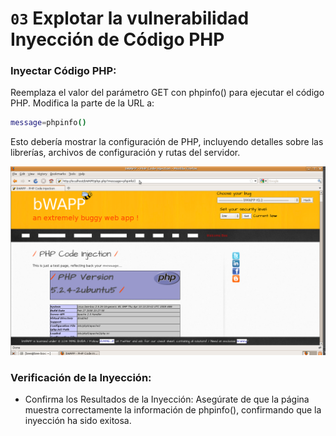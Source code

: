 # `03` Explotar la vulnerabilidad  Inyección de Código PHP

### Inyectar Código PHP:

Reemplaza el valor del parámetro GET con phpinfo() para ejecutar el código PHP. Modifica la parte de la URL a:

```bash
message=phpinfo()
```

Esto debería mostrar la configuración de PHP, incluyendo detalles sobre las librerías, archivos de configuración y rutas del servidor.

![imagen 4](../../.learn/assets/phpinfo.png)

### Verificación de la Inyección:

- Confirma los Resultados de la Inyección: Asegúrate de que la página muestra correctamente la información de phpinfo(), confirmando que la inyección ha sido exitosa.